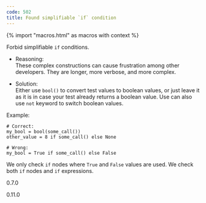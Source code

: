 ```yaml
---
code: 502
title: Found simplifiable `if` condition
---
```


{% import "macros.html" as macros with context %}

Forbid simplifiable `if` conditions.

  - Reasoning:  
    These complex constructions can cause frustration among other
    developers. They are longer, more verbose, and more complex.

  - Solution:  
    Either use `bool()` to convert test values to boolean values, or
    just leave it as it is in case your test already returns a boolean
    value. Use can also use `not` keyword to switch boolean values.

Example:

    # Correct:
    my_bool = bool(some_call())
    other_value = 8 if some_call() else None
    
    # Wrong:
    my_bool = True if some_call() else False

We only check `if` nodes where `True` and `False` values are used. We
check both `if` nodes and `if` expressions.

<div class="versionadded">

0.7.0

</div>

<div class="versionchanged">

0.11.0

</div>